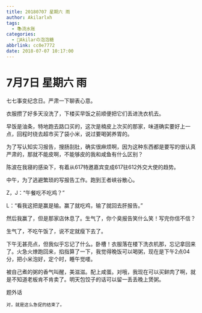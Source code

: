 ```yaml
---
title: 20180707 星期六 雨
author: Akilarlxh
tags:
  - 📚流水账
categories:
  - 🍬Akilarの泡泡糖
abbrlink: cc0e7772
date: 2018-07-07 10:17:00
---
```

# 7月7日 星期六 雨

七七事变纪念日。严肃一下聊表心意。

衣服攒了好多天没洗了，下楼买早饭之前顺便把它们丢进洗衣机去。

早饭是油条，特地跑去路口买的，这次是楠皮上次买的那家，味道确实要好上一点，回程时绕去超市买了袋小米，说过要喝粥养胃的。

为了写认知实习报告，搜肠刮肚，确实很麻烦啊，因为这种东西都是要写的很认真严肃的，那就不能皮啊，不能够皮的我和咸鱼有什么区别？

陈波在我寝的感染下，有着从617特邀嘉宾变成617驻612外交大使的趋势。

中午，为了逃避繁琐的写报告工作。跑到王者峡谷散心。

Z，J：“午餐吃不吃鸡？”

L：“看我这把是赢是输。赢了就吃鸡，输了就回去肝报告。”

然后我赢了，但是那家店休息了。生气了，你个臭报告笑什么笑！写完你信不信？

生气了，不吃午饭了，说不定就瘦下去了。

下午无甚亮点，但我似乎忘记了什么。卧槽！衣服落在楼下洗衣机那，忘记拿回来了。火急火燎跑回来，掐指算了一下，我觉得晚饭可以喝粥，现在是下午2点04分，把小米泡好，定个时，睡午觉喽。

被自己煮的粥的香气叫醒，美滋滋。配上咸蛋。对哦，我现在可以买鲜肉了啊，就是不知道老板肯不肯卖了。明天包饺子的话可以留一丢丢晚上煲粥。

题外话
```
对，就是这么急促的结束了。
```